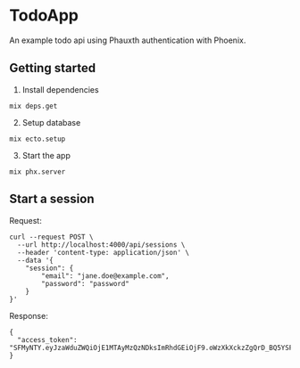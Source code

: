 # TodoApp

An example todo api using Phauxth authentication with Phoenix.

## Getting started

1. Install dependencies 

```
mix deps.get
```

2. Setup database

```
mix ecto.setup
```

3. Start the app

```
mix phx.server
```

## Start a session

Request:

```
curl --request POST \
  --url http://localhost:4000/api/sessions \
  --header 'content-type: application/json' \
  --data '{
	"session": {
		"email": "jane.doe@example.com",
		"password": "password"
	}
}'
```

Response:

```
{
  "access_token": "SFMyNTY.eyJzaWduZWQiOjE1MTAyMzQzNDksImRhdGEiOjF9.oWzXkXckzZgQrD_BQ5YSF_g4VzMCOvuQNb8dGU8u8CE"
}
```



